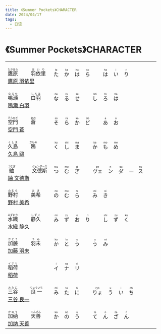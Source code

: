 ```yaml
---
title: 《Summer Pockets》CHARACTER
date: 2024/04/17
tags:
  - 日语
---
```


# 《Summer Pockets》CHARACTER

<table>
    <tbody>
        <tr>
            <td>
                <br>
                <ruby>
                    <span>鷹原</span>
                    <rp>(</rp>
                    <rt>たかはら</rt>
                    <rp>)</rp>
                </ruby>
                <span>&emsp;&emsp;</span>
                <ruby>
                    <span>羽依里</span>
                    <rp>(</rp>
                    <rt>はいり</rt>
                    <rp>)</rp>
                </ruby>
                <br>
                <a href="https://zh.moegirl.org.cn/%E9%B9%B0%E5%8E%9F%E7%BE%BD%E4%BE%9D%E9%87%8C" target="_blank">鷹原 羽依里</a>
                <br>
            </td>
            <td>
                <ruby>
                    た
                    <rp>(</rp>
                    <rt>ta</rt>
                    <rp>)</rp>
                </ruby>
                <span>&nbsp;&nbsp;</span>
                <ruby>
                    か
                    <rp>(</rp>
                    <rt>ka</rt>
                    <rp>)</rp>
                </ruby>
                <span>&nbsp;&nbsp;</span>
                <ruby>
                    は
                    <rp>(</rp>
                    <rt>ha</rt>
                    <rp>)</rp>
                </ruby>
                <span>&nbsp;&nbsp;</span>
                <ruby>
                    ら
                    <rp>(</rp>
                    <rt>ra</rt>
                    <rp>)</rp>
                </ruby>
                <span>&emsp;&emsp;</span>
                <ruby>
                    は
                    <rp>(</rp>
                    <rt>ha</rt>
                    <rp>)</rp>
                </ruby>
                <span>&nbsp;&nbsp;</span>
                <ruby>
                    い
                    <rp>(</rp>
                    <rt>i</rt>
                    <rp>)</rp>
                </ruby>
                <span>&nbsp;&nbsp;</span>
                <ruby>
                    り
                    <rp>(</rp>
                    <rt>ri</rt>
                    <rp>)</rp>
                </ruby>
            </td>
        </tr>
        <tr>
            <td>
                <br>
                <ruby>
                    <span>鳴瀬</span>
                    <rp>(</rp>
                    <rt>なるせ</rt>
                    <rp>)</rp>
                </ruby>
                <span>&emsp;&emsp;</span>
                <ruby>
                    <span>白羽</span>
                    <rp>(</rp>
                    <rt>しろは</rt>
                    <rp>)</rp>
                </ruby>
                <br>
                <a href="https://key.visualarts.gr.jp/summer/character.html#shiroha" target="_blank">鳴瀬 白羽</a>
                <br>
            </td>
            <td>
                <ruby>
                    な
                    <rp>(</rp>
                    <rt>na</rt>
                    <rp>)</rp>
                </ruby>
                <span>&nbsp;&nbsp;</span>
                <ruby>
                    る
                    <rp>(</rp>
                    <rt>ru</rt>
                    <rp>)</rp>
                </ruby>
                <span>&nbsp;&nbsp;</span>
                <ruby>
                    せ
                    <rp>(</rp>
                    <rt>se</rt>
                    <rp>)</rp>
                </ruby>
                <span>&emsp;&emsp;</span>
                <ruby>
                    し
                    <rp>(</rp>
                    <rt>shi</rt>
                    <rp>)</rp>
                </ruby>
                <span>&nbsp;&nbsp;</span>
                <ruby>
                    ろ
                    <rp>(</rp>
                    <rt>ro</rt>
                    <rp>)</rp>
                </ruby>
                <span>&nbsp;&nbsp;</span>
                <ruby>
                    は
                    <rp>(</rp>
                    <rt>ha</rt>
                    <rp>)</rp>
                </ruby>
            </td>
        </tr>
        <tr>
            <td>
                <br>
                <ruby>
                    <span>空門</span>
                    <rp>(</rp>
                    <rt>そらかど</rt>
                    <rp>)</rp>
                </ruby>
                <span>&emsp;&emsp;</span>
                <ruby>
                    <span>蒼</span>
                    <rp>(</rp>
                    <rt>あお</rt>
                    <rp>)</rp>
                </ruby>
                <br>
                <a href="https://key.visualarts.gr.jp/summer/character.html#ao" target="_blank">空門 蒼</a>
                <br>
            </td>
            <td>
                <ruby>
                    そ
                    <rp>(</rp>
                    <rt>so</rt>
                    <rp>)</rp>
                </ruby>
                <span>&nbsp;&nbsp;</span>
                <ruby>
                    ら
                    <rp>(</rp>
                    <rt>ra</rt>
                    <rp>)</rp>
                </ruby>
                <span>&nbsp;&nbsp;</span>
                <ruby>
                    か
                    <rp>(</rp>
                    <rt>ka</rt>
                    <rp>)</rp>
                </ruby>
                <span>&nbsp;&nbsp;</span>
                <ruby>
                    ど
                    <rp>(</rp>
                    <rt>do</rt>
                    <rp>)</rp>
                </ruby>
                <span>&emsp;&emsp;</span>
                <ruby>
                    あ
                    <rp>(</rp>
                    <rt>a</rt>
                    <rp>)</rp>
                </ruby>
                <span>&nbsp;&nbsp;</span>
                <ruby>
                    お
                    <rp>(</rp>
                    <rt>o</rt>
                    <rp>)</rp>
                </ruby>
            </td>
        </tr>
        <tr>
            <td>
                <br>
                <ruby>
                    <span>久島</span>
                    <rp>(</rp>
                    <rt>くしま</rt>
                    <rp>)</rp>
                </ruby>
                <span>&emsp;&emsp;</span>
                <ruby>
                    <span>鴎</span>
                    <rp>(</rp>
                    <rt>かもめ</rt>
                    <rp>)</rp>
                </ruby>
                <br>
                <a href="https://key.visualarts.gr.jp/summer/character.html#kamome" target="_blank">久島 鴎</a>
                <br>
            </td>
            <td>
                <ruby>
                    く
                    <rp>(</rp>
                    <rt>ku</rt>
                    <rp>)</rp>
                </ruby>
                <span>&nbsp;&nbsp;</span>
                <ruby>
                    し
                    <rp>(</rp>
                    <rt>shi</rt>
                    <rp>)</rp>
                </ruby>
                <span>&nbsp;&nbsp;</span>
                <ruby>
                    ま
                    <rp>(</rp>
                    <rt>ma</rt>
                    <rp>)</rp>
                </ruby>
                <span>&emsp;&emsp;</span>
                <ruby>
                    か
                    <rp>(</rp>
                    <rt>ka</rt>
                    <rp>)</rp>
                </ruby>
                <span>&nbsp;&nbsp;</span>
                <ruby>
                    も
                    <rp>(</rp>
                    <rt>mo</rt>
                    <rp>)</rp>
                </ruby>
                <span>&nbsp;&nbsp;</span>
                <ruby>
                    め
                    <rp>(</rp>
                    <rt>me</rt>
                    <rp>)</rp>
                </ruby>
            </td>
        </tr>
        <tr>
            <td>
                <br>
                <ruby>
                    <span>紬</span>
                    <rp>(</rp>
                    <rt>つむぎ</rt>
                    <rp>)</rp>
                </ruby>
                <span>&emsp;&emsp;&emsp;</span>
                <ruby>
                    <span>文德斯</span>
                    <rp>(</rp>
                    <rt>ヴェンダース</rt>
                    <rp>)</rp>
                </ruby>
                <br>
                <a href="https://key.visualarts.gr.jp/summer/character.html#wenders" target="_blank">紬 文德斯</a>
                <br>
            </td>
            <td>
                <ruby>
                    つ
                    <rp>(</rp>
                    <rt>tsu</rt>
                    <rp>)</rp>
                </ruby>
                <span>&nbsp;&nbsp;</span>
                <ruby>
                    む
                    <rp>(</rp>
                    <rt>mu</rt>
                    <rp>)</rp>
                </ruby>
                <span>&nbsp;&nbsp;</span>
                <ruby>
                    ぎ
                    <rp>(</rp>
                    <rt>gi</rt>
                    <rp>)</rp>
                </ruby>
                <span>&emsp;&emsp;</span>
                <ruby>
                    ヴェ
                    <rp>(</rp>
                    <rt>be</rt>
                    <rp>)</rp>
                </ruby>
                <span>&nbsp;&nbsp;</span>
                <ruby>
                    ン
                    <rp>(</rp>
                    <rt>n</rt>
                    <rp>)</rp>
                </ruby>
                <span>&nbsp;&nbsp;</span>
                <ruby>
                    ダ
                    <rp>(</rp>
                    <rt>da</rt>
                    <rp>)</rp>
                </ruby>
                <span>&nbsp;&nbsp;</span>
                <ruby>
                    ー
                    <rp>(</rp>
                    <rt></rt>
                    <rp>)</rp>
                </ruby>
                <span>&nbsp;&nbsp;</span>
                <ruby>
                    ス
                    <rp>(</rp>
                    <rt>su</rt>
                    <rp>)</rp>
                </ruby>
            </td>
        </tr>
        <tr>
            <td>
                <br>
                <ruby>
                    <span>野村</span>
                    <rp>(</rp>
                    <rt>のむら</rt>
                    <rp>)</rp>
                </ruby>
                <span>&emsp;&emsp;</span>
                <ruby>
                    <span>美希</span>
                    <rp>(</rp>
                    <rt>みき</rt>
                    <rp>)</rp>
                </ruby>
                <br>
                <a href="https://key.visualarts.gr.jp/summer/character.html#nomura" target="_blank">野村 美希</a>
                <br>
            </td>
            <td>
                <ruby>
                    の
                    <rp>(</rp>
                    <rt>no</rt>
                    <rp>)</rp>
                </ruby>
                <span>&nbsp;&nbsp;</span>
                <ruby>
                    む
                    <rp>(</rp>
                    <rt>mu</rt>
                    <rp>)</rp>
                </ruby>
                <span>&nbsp;&nbsp;</span>
                <ruby>
                    ら
                    <rp>(</rp>
                    <rt>ra</rt>
                    <rp>)</rp>
                </ruby>
                <span>&emsp;&emsp;</span>
                <ruby>
                    み
                    <rp>(</rp>
                    <rt>mi</rt>
                    <rp>)</rp>
                </ruby>
                <span>&nbsp;&nbsp;</span>
                <ruby>
                    き
                    <rp>(</rp>
                    <rt>ki</rt>
                    <rp>)</rp>
                </ruby>
            </td>
        </tr>
        <tr>
            <td>
                <br>
                <ruby>
                    <span>水織</span>
                    <rp>(</rp>
                    <rt>みずおり</rt>
                    <rp>)</rp>
                </ruby>
                <span>&emsp;&emsp;</span>
                <ruby>
                    <span>静久</span>
                    <rp>(</rp>
                    <rt>しずく</rt>
                    <rp>)</rp>
                </ruby>
                <br>
                <a href="https://key.visualarts.gr.jp/summer/character.html#shizuku" target="_blank">水織 静久</a>
                <br>
            </td>
            <td>
                <ruby>
                    み
                    <rp>(</rp>
                    <rt>mi</rt>
                    <rp>)</rp>
                </ruby>
                <span>&nbsp;&nbsp;</span>
                <ruby>
                    ず
                    <rp>(</rp>
                    <rt>zu</rt>
                    <rp>)</rp>
                </ruby>
                <span>&nbsp;&nbsp;</span>
                <ruby>
                    お
                    <rp>(</rp>
                    <rt>o</rt>
                    <rp>)</rp>
                </ruby>
                <span>&nbsp;&nbsp;</span>
                <ruby>
                    り
                    <rp>(</rp>
                    <rt>ri</rt>
                    <rp>)</rp>
                </ruby>
                <span>&emsp;&emsp;</span>
                <ruby>
                    し
                    <rp>(</rp>
                    <rt>shi</rt>
                    <rp>)</rp>
                </ruby>
                <span>&nbsp;&nbsp;</span>
                <ruby>
                    ず
                    <rp>(</rp>
                    <rt>zu</rt>
                    <rp>)</rp>
                </ruby>
                <span>&nbsp;&nbsp;</span>
                <ruby>
                    く
                    <rp>(</rp>
                    <rt>ku</rt>
                    <rp>)</rp>
                </ruby>
            </td>
        </tr>
        <tr>
            <td>
                <br>
                <ruby>
                    <span>加藤</span>
                    <rp>(</rp>
                    <rt>かとう</rt>
                    <rp>)</rp>
                </ruby>
                <span>&emsp;&emsp;</span>
                <ruby>
                    <span>羽未</span>
                    <rp>(</rp>
                    <rt>うみ</rt>
                    <rp>)</rp>
                </ruby>
                <br>
                <a href="https://key.visualarts.gr.jp/summer/character.html#kato" target="_blank">加藤 羽未</a>
                <br>
            </td>
            <td>
                <ruby>
                    か
                    <rp>(</rp>
                    <rt>ka</rt>
                    <rp>)</rp>
                </ruby>
                <span>&nbsp;&nbsp;</span>
                <ruby>
                    と
                    <rp>(</rp>
                    <rt>to</rt>
                    <rp>)</rp>
                </ruby>
                <span>&nbsp;&nbsp;</span>
                <ruby>
                    う
                    <rp>(</rp>
                    <rt>u</rt>
                    <rp>)</rp>
                </ruby>
                <span>&emsp;&emsp;</span>
                <ruby>
                    う
                    <rp>(</rp>
                    <rt>u</rt>
                    <rp>)</rp>
                </ruby>
                <span>&nbsp;&nbsp;</span>
                <ruby>
                    み
                    <rp>(</rp>
                    <rt>mi</rt>
                    <rp>)</rp>
                </ruby>
            </td>
        </tr>
        <tr>
            <td>
                <br>
                <ruby>
                    <span>稻荷</span>
                    <rp>(</rp>
                    <rt>イナリ</rt>
                    <rp>)</rp>
                </ruby>
                <br>
                <a href="https://key.visualarts.gr.jp/summer/character.html#inari" target="_blank">稻荷</a>
                <br>
            </td>
            <td>
                <ruby>
                    イ
                    <rp>(</rp>
                    <rt>i</rt>
                    <rp>)</rp>
                </ruby>
                <span>&nbsp;&nbsp;</span>
                <ruby>
                    ナ
                    <rp>(</rp>
                    <rt>na</rt>
                    <rp>)</rp>
                </ruby>
                <span>&nbsp;&nbsp;</span>
                <ruby>
                    リ
                    <rp>(</rp>
                    <rt>ri</rt>
                    <rp>)</rp>
                </ruby>
            </td>
        </tr>
        <tr>
            <td>
                <br>
                <ruby>
                    <span>三谷</span>
                    <rp>(</rp>
                    <rt>みたに</rt>
                    <rp>)</rp>
                </ruby>
                <span>&emsp;&emsp;</span>
                <ruby>
                    <span>良一</span>
                    <rp>(</rp>
                    <rt>りょういち</rt>
                    <rp>)</rp>
                </ruby>
                <br>
                <a href="https://key.visualarts.gr.jp/summer/character.html#mitani" target="_blank">三谷 良一</a>
                <br>
            </td>
            <td>
                <ruby>
                    み
                    <rp>(</rp>
                    <rt>mi</rt>
                    <rp>)</rp>
                </ruby>
                <span>&nbsp;&nbsp;</span>
                <ruby>
                    た
                    <rp>(</rp>
                    <rt>ta</rt>
                    <rp>)</rp>
                </ruby>
                <span>&nbsp;&nbsp;</span>
                <ruby>
                    に
                    <rp>(</rp>
                    <rt>ni</rt>
                    <rp>)</rp>
                </ruby>
                <span>&emsp;&emsp;</span>
                <ruby>
                    りょ
                    <rp>(</rp>
                    <rt>ryo</rt>
                    <rp>)</rp>
                </ruby>
                <span>&nbsp;&nbsp;</span>
                <ruby>
                    う
                    <rp>(</rp>
                    <rt>u</rt>
                    <rp>)</rp>
                </ruby>
                <span>&nbsp;&nbsp;</span>
                <ruby>
                    い
                    <rp>(</rp>
                    <rt>i</rt>
                    <rp>)</rp>
                </ruby>
                <span>&nbsp;&nbsp;</span>
                <ruby>
                    ち
                    <rp>(</rp>
                    <rt>chi</rt>
                    <rp>)</rp>
                </ruby>
            </td>
        </tr>
        <tr>
            <td>
                <br>
                <ruby>
                    <span>加纳</span>
                    <rp>(</rp>
                    <rt>かのう</rt>
                    <rp>)</rp>
                </ruby>
                <span>&emsp;&emsp;</span>
                <ruby>
                    <span>天善</span>
                    <rp>(</rp>
                    <rt>てんざん</rt>
                    <rp>)</rp>
                </ruby>
                <br>
                <a href="https://key.visualarts.gr.jp/summer/character.html#kano" target="_blank">加纳 天善</a>
                <br>
            </td>
            <td>
                <ruby>
                    か
                    <rp>(</rp>
                    <rt>ka</rt>
                    <rp>)</rp>
                </ruby>
                <span>&nbsp;&nbsp;</span>
                <ruby>
                    の
                    <rp>(</rp>
                    <rt>no</rt>
                    <rp>)</rp>
                </ruby>
                <span>&nbsp;&nbsp;</span>
                <ruby>
                    う
                    <rp>(</rp>
                    <rt>u</rt>
                    <rp>)</rp>
                </ruby>
                <span>&emsp;&emsp;</span>
                <ruby>
                    て
                    <rp>(</rp>
                    <rt>te</rt>
                    <rp>)</rp>
                </ruby>
                <span>&nbsp;&nbsp;</span>
                <ruby>
                    ん
                    <rp>(</rp>
                    <rt>n</rt>
                    <rp>)</rp>
                </ruby>
                <span>&nbsp;&nbsp;</span>
                <ruby>
                    ざ
                    <rp>(</rp>
                    <rt>ze</rt>
                    <rp>)</rp>
                </ruby>
                <span>&nbsp;&nbsp;</span>
                <ruby>
                    ん
                    <rp>(</rp>
                    <rt>n</rt>
                    <rp>)</rp>
                </ruby>
            </td>
        </tr>
    </tbody>
</table>
